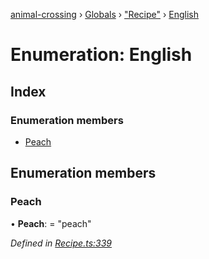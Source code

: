 [animal-crossing](../README.md) › [Globals](../globals.md) › ["Recipe"](../modules/_recipe_.md) › [English](_recipe_.english.md)

# Enumeration: English

## Index

### Enumeration members

* [Peach](_recipe_.english.md#peach)

## Enumeration members

###  Peach

• **Peach**: = "peach"

*Defined in [Recipe.ts:339](https://github.com/Norviah/animal-crossing/blob/e332c53/module/types/Recipe.ts#L339)*
